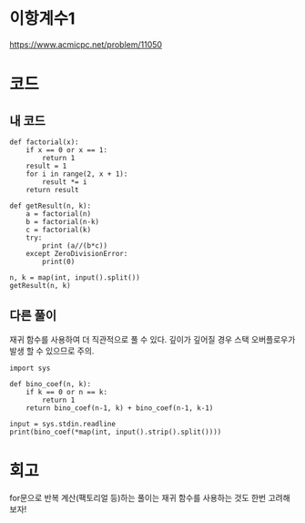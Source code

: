 # 이항계수1

https://www.acmicpc.net/problem/11050

# 코드

## 내 코드

```
def factorial(x):
    if x == 0 or x == 1:
        return 1
    result = 1
    for i in range(2, x + 1):
        result *= i
    return result

def getResult(n, k):
    a = factorial(n)
    b = factorial(n-k)
    c = factorial(k)
    try:
        print (a//(b*c))
    except ZeroDivisionError:
        print(0)

n, k = map(int, input().split())
getResult(n, k)
```

## 다른 풀이

재귀 함수를 사용하여 더 직관적으로 풀 수 있다.
깊이가 깊어질 경우 스택 오버플로우가 발생 할 수 있으므로 주의.

```
import sys

def bino_coef(n, k):
    if k == 0 or n == k:
        return 1
    return bino_coef(n-1, k) + bino_coef(n-1, k-1)

input = sys.stdin.readline
print(bino_coef(*map(int, input().strip().split())))
```

# 회고

for문으로 반복 계산(팩토리얼 등)하는 풀이는 재귀 함수를 사용하는 것도 한번 고려해보자!
